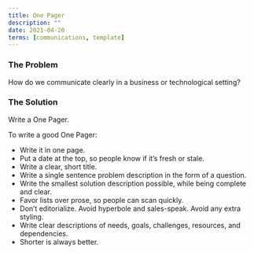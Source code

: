 ```yaml
---
title: One Pager
description: ""
date: 2021-04-20
terms: [communications, template]
---
```


### The Problem

How do we communicate clearly in a business or technological setting?

### The Solution

Write a One Pager.

To write a good One Pager:

- Write it in one page.
- Put a date at the top, so people know if it’s fresh or stale.
- Write a clear, short title.
- Write a single sentence problem description in the form of a question.
- Write the smallest solution description possible, while being complete and clear.
- Favor lists over prose, so people can scan quickly.
- Don’t editorialize. Avoid hyperbole and sales-speak. Avoid any extra styling.
- Write clear descriptions of needs, goals, challenges, resources, and dependencies.
- Shorter is always better.
